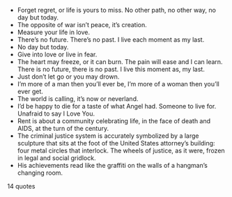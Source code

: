  - Forget regret, or life is yours to miss. No other path, no other way, no day but today.
 - The opposite of war isn’t peace, it’s creation.
 - Measure your life in love.
 - There’s no future. There’s no past. I live each moment as my last.
 - No day but today.
 - Give into love or live in fear.
 - The heart may freeze, or it can burn. The pain will ease and I can learn. There is no future, there is no past. I live this moment as, my last.
 - Just don’t let go or you may drown.
 - I’m more of a man then you’ll ever be, I’m more of a woman then you’ll ever get.
 - The world is calling, it’s now or neverland.
 - I’d be happy to die for a taste of what Angel had. Someone to live for. Unafraid to say I Love You.
 - Rent is about a community celebrating life, in the face of death and AIDS, at the turn of the century.
 - The criminal justice system is accurately symbolized by a large sculpture that sits at the foot of the United States attorney’s building: four metal circles that interlock. The wheels of justice, as it were, frozen in legal and social gridlock.
 - His achievements read like the graffiti on the walls of a hangman’s changing room.

14 quotes